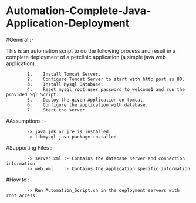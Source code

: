 # Automation-Complete-Java-Application-Deployment

#General :-

This is an automation script to do the following process and result in a complete deployment of a petclinic application (a simple java web application).
          
            1.    Install Tomcat Server.
            2.    Configure Tomcat Server to start with http port as 80.
            3.    Install Mysql Database.
            4.    Reset mysql root user password to welcome1 and run the provided Sql Script.
            5.    Deploy the given Application on tomcat.
            6.    Configure the application with database.
            7.    Start the server.

#Assumptions :-

            -> java jdk or jre is installed.
            -> libmysql-java package installed

#Supporting Files :-
            
            -> server.xml :- Contains the database server and connection information
            -> web.xml    :- Contains the application specific information

#How to :-

            -> Run Automation_Script.sh in the deployment servers with root access.
